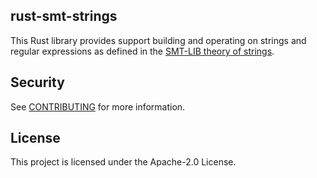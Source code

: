 ## rust-smt-strings

This Rust library provides support building and operating on strings
and regular expressions as defined in the
[SMT-LIB theory of strings](http://smtlib.cs.uiowa.edu/theories-UnicodeStrings.shtml).


## Security

See [CONTRIBUTING](CONTRIBUTING.md#security-issue-notifications) for more information.

## License

This project is licensed under the Apache-2.0 License.

